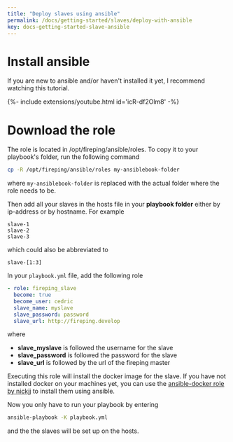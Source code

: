 ```yaml
---
title: "Deploy slaves using ansible"
permalink: /docs/getting-started/slaves/deploy-with-ansible
key: docs-getting-started-slave-ansible
---
```


# Install ansible

If you are new to ansible and/or haven't installed it yet, I recommend watching this tutorial.

<div>{%- include extensions/youtube.html id='icR-df2Olm8' -%}</div>

# Download the role

The role is located in /opt/fireping/ansible/roles.
To copy it to your playbook's folder, run the following command

```bash
cp -R /opt/fireping/ansible/roles my-ansiblebook-folder
```

where `my-ansiblebook-folder` is replaced with the actual folder where the role needs to be.

Then add all your slaves in the hosts file in your **playbook folder** either by ip-address or by hostname.
For example
```
slave-1
slave-2
slave-3
```

which could also be abbreviated to

```
slave-[1:3]
```

In your `playbook.yml` file, add the following role
```yaml
- role: fireping_slave
  become: true
  become_user: cedric
  slave_name: myslave
  slave_password: password
  slave_url: http://fireping.develop
```

where 
- **slave_myslave** is followed the username for the slave
- **slave_password** is followed the password for the slave
- **slave_url** is followed by the url of the fireping master

Executing this role will install the docker image for the slave.
If you have not installed docker on your machines yet, you can use the [ansible-docker role by nickjj](https://github.com/nickjj/ansible-docker) to install them using ansible.

Now you only have to run your playbook by entering

```bash
ansible-playbook -K playbook.yml
```

and the the slaves will be set up on the hosts.